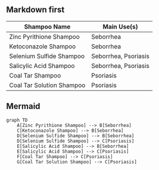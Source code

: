 ## Markdown first

| Shampoo Name                  | Main Use(s)            |
|-------------------------------|------------------------|
| Zinc Pyrithione Shampoo        | Seborrhea              |
| Ketoconazole Shampoo           | Seborrhea              |
| Selenium Sulfide Shampoo       | Seborrhea, Psoriasis   |
| Salicylic Acid Shampoo         | Seborrhea, Psoriasis   |
| Coal Tar Shampoo               | Psoriasis              |
| Coal Tar Solution Shampoo      | Psoriasis              |

## Mermaid

```mermaid
graph TD
    A[Zinc Pyrithione Shampoo] --> B[Seborrhea]
    C[Ketoconazole Shampoo] --> B[Seborrhea]
    D[Selenium Sulfide Shampoo] --> B[Seborrhea]
    D[Selenium Sulfide Shampoo] --> C[Psoriasis]
    E[Salicylic Acid Shampoo] --> B[Seborrhea]
    E[Salicylic Acid Shampoo] --> C[Psoriasis]
    F[Coal Tar Shampoo] --> C[Psoriasis]
    G[Coal Tar Solution Shampoo] --> C[Psoriasis]
```
